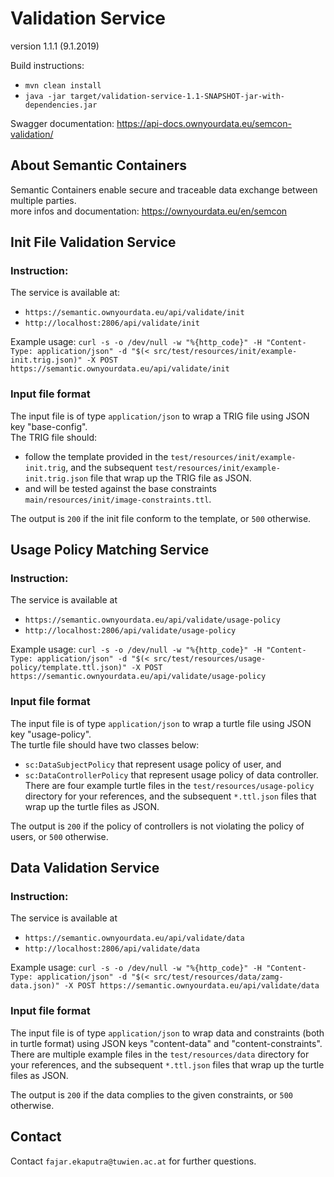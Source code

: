 # Validation Service
version 1.1.1 (9.1.2019)

Build instructions:  
* `mvn clean install`
* `java -jar target/validation-service-1.1-SNAPSHOT-jar-with-dependencies.jar`

Swagger documentation: https://api-docs.ownyourdata.eu/semcon-validation/  


## About Semantic Containers
Semantic Containers enable secure and traceable data exchange between multiple parties.  
more infos and documentation: https://ownyourdata.eu/en/semcon

## Init File Validation Service  

### Instruction:  
The service is available at:  
  - `https://semantic.ownyourdata.eu/api/validate/init`
  - `http://localhost:2806/api/validate/init`

Example usage: `curl -s -o /dev/null -w "%{http_code}" -H "Content-Type: application/json" -d "$(< src/test/resources/init/example-init.trig.json)" -X POST https://semantic.ownyourdata.eu/api/validate/init`  

### Input file format

The input file is of type `application/json` to wrap a TRIG file using JSON key "base-config".  
The TRIG file should:
* follow the template provided in the `test/resources/init/example-init.trig`, 
and the subsequent `test/resources/init/example-init.trig.json` file that wrap up the TRIG file as JSON. 
* and will be tested against the base constraints `main/resources/init/image-constraints.ttl`. 

The output is `200` if the init file conform to the template, or `500` otherwise.


## Usage Policy Matching Service  

### Instruction:  
The service is available at   
  - `https://semantic.ownyourdata.eu/api/validate/usage-policy`
  - `http://localhost:2806/api/validate/usage-policy`

Example usage: `curl -s -o /dev/null -w "%{http_code}" -H "Content-Type: application/json" -d "$(< src/test/resources/usage-policy/template.ttl.json)" -X POST https://semantic.ownyourdata.eu/api/validate/usage-policy`  

### Input file format

The input file is of type `application/json` to wrap a turtle file using JSON key "usage-policy".  
The turtle file should have two classes below:
* `sc:DataSubjectPolicy` that represent usage policy of user, and
* `sc:DataControllerPolicy` that represent usage policy of data controller.
There are four example turtle files in the `test/resources/usage-policy` directory for your references, 
and the subsequent `*.ttl.json` files that wrap up the turtle files as JSON.

The output is `200` if the policy of controllers is not violating the policy of users, or `500` otherwise.


## Data Validation Service  

### Instruction:  
The service is available at   
  - `https://semantic.ownyourdata.eu/api/validate/data`
  - `http://localhost:2806/api/validate/data`

Example usage: `curl -s -o /dev/null -w "%{http_code}" -H "Content-Type: application/json" -d "$(< src/test/resources/data/zamg-data.json)" -X POST https://semantic.ownyourdata.eu/api/validate/data`  

### Input file format

The input file is of type `application/json` to wrap data and constraints (both in turtle format) using JSON keys "content-data" and "content-constraints".  
There are multiple example files in the `test/resources/data` directory for your references, 
and the subsequent `*.ttl.json` files that wrap up the turtle files as JSON.

The output is `200` if the data complies to the given constraints, or `500` otherwise.

## Contact  
Contact `fajar.ekaputra@tuwien.ac.at` for further questions. 
